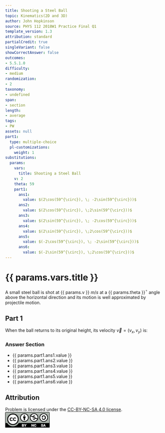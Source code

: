 ```yaml
---
title: Shooting a Steel Ball
topic: Kinematics(2D and 3D)
author: John Hopkinson
source: PHYS 112 2018W1 Practice Final Q1
template_version: 1.3
attribution: standard
partialCredit: true
singleVariant: false
showCorrectAnswer: false
outcomes:
- 5.5.1.0
difficulty:
- medium
randomization:
- 2
taxonomy:
- undefined
span:
- section
length:
- average
tags:
- PW
assets: null
part1:
  type: multiple-choice
  pl-customizations:
    weight: 1
substitutions:
  params:
    vars:
      title: Shooting a Steel Ball
    v: 2
    theta: 59
    part1:
      ans1:
        value: $(2\cos(59^{\circ}), \; -2\sin(59^{\circ}))$
      ans2:
        value: $(2\cos(59^{\circ}), \;2\sin(59^{\circ}))$
      ans3:
        value: $(2\sin(59^{\circ}), \; -2\cos(59^{\circ}))$
      ans4:
        value: $(2\sin(59^{\circ}), \;2\cos(59^{\circ}))$
      ans5:
        value: $(-2\cos(59^{\circ}), \; -2\sin(59^{\circ}))$
      ans6:
        value: $(-2\sin(59^{\circ}), \;2\cos(59^{\circ}))$
---
```

# {{ params.vars.title }}
A small steel ball is shot at {{ params.v }} $m/s$ at a {{ params.theta }}$^{\circ}$ angle above the horizontal direction and its motion is well approximated by projectile motion.

## Part 1

When the ball returns to its original height, its velocity $\overrightarrow{v} = (v_x, v_y)$ is:

### Answer Section

- {{ params.part1.ans1.value }}
- {{ params.part1.ans2.value }}
- {{ params.part1.ans3.value }}
- {{ params.part1.ans4.value }}
- {{ params.part1.ans5.value }}
- {{ params.part1.ans6.value }}

## Attribution

Problem is licensed under the [CC-BY-NC-SA 4.0 license](https://creativecommons.org/licenses/by-nc-sa/4.0/).<br> ![The Creative Commons 4.0 license requiring attribution-BY, non-commercial-NC, and share-alike-SA license.](https://raw.githubusercontent.com/firasm/bits/master/by-nc-sa.png)